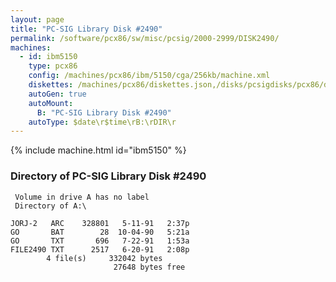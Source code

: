 ```yaml
---
layout: page
title: "PC-SIG Library Disk #2490"
permalink: /software/pcx86/sw/misc/pcsig/2000-2999/DISK2490/
machines:
  - id: ibm5150
    type: pcx86
    config: /machines/pcx86/ibm/5150/cga/256kb/machine.xml
    diskettes: /machines/pcx86/diskettes.json,/disks/pcsigdisks/pcx86/diskettes.json
    autoGen: true
    autoMount:
      B: "PC-SIG Library Disk #2490"
    autoType: $date\r$time\rB:\rDIR\r
---
```


{% include machine.html id="ibm5150" %}

### Directory of PC-SIG Library Disk #2490

     Volume in drive A has no label
     Directory of A:\

    JORJ-2   ARC    328801   5-11-91   2:37p
    GO       BAT        28  10-04-90   5:21a
    GO       TXT       696   7-22-91   1:53a
    FILE2490 TXT      2517   6-20-91   2:08p
            4 file(s)     332042 bytes
                           27648 bytes free
